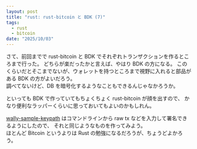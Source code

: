 ```yaml
---
layout: post
title: "rust: rust-bitcoin と BDK (7)"
tags:
  - rust
  - bitcoin
date: "2025/10/03"
---
```


さて、前回までで rust-bitcoin と BDK でそれぞれトランザクションを作るところまで行った。
どちらが楽だったかと言えば、やはり BDK の方になる。
このくらいだとそこまでないが、ウォレットを持つところまで視野に入れると部品がある BDK の方がよいだろう。  
調べてないけど、DB を暗号化するようなこともできるんじゃなかろうか。

といっても BDK で作っていてもちょくちょく rust-bitcoin が顔を出すので、
かなり便利なラッパーくらいに思っておいてもよいのかもしれん。

[wally-sample-keypath](https://github.com/hirokuma/wally-sample-keypath) はコマンドラインから raw tx などを入力して署名できるようにしたので、
それと同じようなものを作ってみよう。  
ほとんど Bitcoin というよりは Rust の勉強になるだろうが、ちょうどよかろう。
